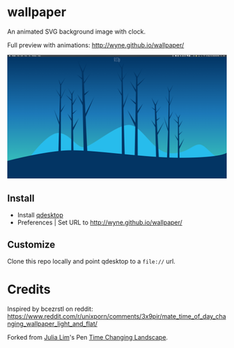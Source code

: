 # wallpaper

An animated SVG background image with clock.

Full preview with animations: http://wyne.github.io/wallpaper/

![screenshot](screenshot/screenshot.png)

## Install

* Install [qdesktop](https://github.com/qvacua/qdesktop)
* Preferences | Set URL to http://wyne.github.io/wallpaper/

## Customize

Clone this repo locally and point qdesktop to a `file://` url.

# Credits

Inspired by bcezrstl on reddit:
https://www.reddit.com/r/unixporn/comments/3x9pir/mate_time_of_day_changing_wallpaper_light_and_flat/

Forked from [Julia Lim](http://codepen.io/juliamlim/)'s Pen [Time Changing Landscape](http://codepen.io/juliamlim/pen/zrYyVy/).
